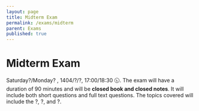 ```yaml
---
layout: page
title: Midterm Exam  
permalink: /exams/midterm
parent: Exams
published: true
---
```


# Midterm Exam
Saturday?/Monday? , 1404/?/?, 17:00/18:30 🕥. The exam will have a duration of 90 minutes and will be **closed book and closed notes**. It will include both short questions and full text questions. The topics covered will include the ?, ?, and ?.
